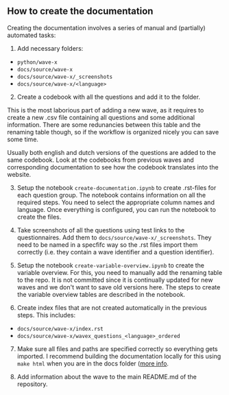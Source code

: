 How to create the documentation
--------------------------------

Creating the documentation involves a series of manual and (partially) automated tasks:

1. Add necessary folders:

- `python/wave-x`
- `docs/source/wave-x`
- `docs/source/wave-x/_screenshots`
- `docs/source/wave-x/<language>`

2. Create a codebook with all the questions and add it to the folder.

This is the most laborious part of adding a new wave, as it requires to create a new .csv file containing all questions and some additional information. There are some redunancies between this table and the renaming table though, so if the workflow is organized nicely you can save some time.

Usually both english and dutch versions of the questions are added to the same codebook. Look at the codebooks from previous waves and corresponding documentation to see how the codebook translates into the website.

3. Setup the notebook `create-documentation.ipynb` to create .rst-files for each question group. The notebook contains information on all the required steps. You need to select the appropriate column names and language. Once everything is configured, you can run the notebook to create the files.

4. Take screenshots of all the questions using test links to the questionnaires. Add them to `docs/source/wave-x/_screenshots`. They need to be named in a specfifc way so the .rst files import them correctly (i.e. they contain a wave identifier and a question identifier).

5. Setup the notebook `create-variable-overview.ipynb` to create the variable overview. For this, you need to manually add the renaming table to the repo. It is not committed since it is continually updated for new waves and we don't want to save old versions here. The steps to create the variable overview tables are described in the notebook.

6. Create index files that are not created automatically in the previous steps. This includes:

- `docs/source/wave-x/index.rst`
- `docs/source/wave-x/wavex_questions_<language>_ordered`


7. Make sure all files and paths are specified correctly so everything gets imported. I recommend building the documentation locally for this using `make html` when you are in the docs folder ([more info](https://www.sphinx-doc.org/en/master/usage/quickstart.html).

8. Add information about the wave to the main README.md of the repository.
